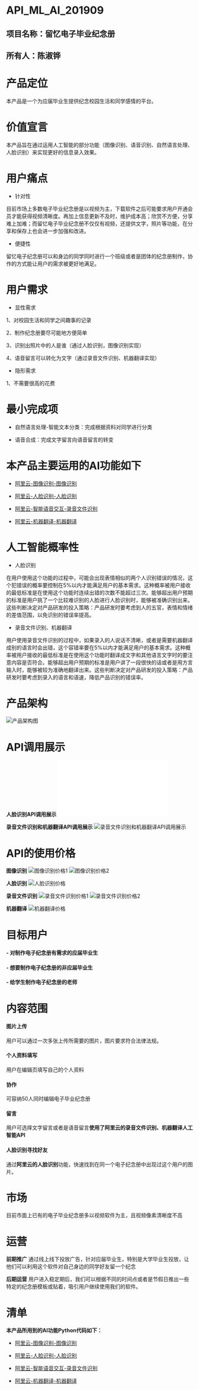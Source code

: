 # API_ML_AI_201909
## 项目名称：留忆电子毕业纪念册
## 所有人：陈淑铧


# 产品定位
本产品是一个为应届毕业生提供纪念校园生活和同学感情的平台。

# 价值宣言
本产品旨在通过运用人工智能的部分功能（图像识别、语音识别、自然语言处理、人脸识别）来实现更好的信息录入效果。

# 用户痛点
- 针对性

目前市场上多数电子毕业纪念册是以视频为主，下载软件之后可能要求用户开通会员才能获得视频清晰度。再加上信息更新不及时，维护成本高；欣赏不方便，分享难上加难；而留忆电子毕业纪念册不仅仅有视频，还提供文字，照片等功能，在分享和保存上也会进一步加强和改进。

- 便捷性

留忆电子纪念册可以和身边的同学同时进行一个班级或者是团体的纪念册制作，协作的方式能让用户的需求被更好地满足。

# 用户需求

- 显性需求

1、对校园生活和同学之间趣事的记录

2、制作纪念册要尽可能地方便简单

3、识别出照片中的人是谁（通过人脸识别，图像识别实现）

4、语音留言可以转化为文字（通过录音文件识别、机器翻译实现）


- 隐形需求

1、不需要很高的花费


# 最小完成项

- 自然语言处理-智能文本分类：完成根据资料对同学进行分类

- 语音合成：完成文字留言向语音留言的转变

# 本产品主要运用的AI功能如下

- [阿里云-图像识别-图像识别](https://ai.aliyun.com/image?spm=5176.233916.1243091.14.bc0d18f0674QKb)

- [阿里云-人脸识别-人脸识别](https://ai.aliyun.com/face?spm=5176.233916.1243091.13.bc0d18f0674QKb)

- [阿里云-智能语音交互-录音文件识别](https://ai.aliyun.com/nls/filetrans?spm=5176.233916.1243091.7.bc0d18f0674QKb)

- [阿里云-机器翻译-机器翻译](https://ai.aliyun.com/alimt?spm=5176.233916.1243091.47.bc0d18f0674QKb)


# 人工智能概率性
- 人脸识别

在用户使用这个功能的过程中，可能会出现表情相似的两个人识别错误的情况，这个犯错误的概率要控制在5%以内才能满足用户的基本需求。这种概率被用户接收的最低标准是在使用这个功能时连续出错的次数不能超过三次。能够超出用户预期的标准是用户挑了一个比较难识别的人脸进行人脸识别时，能够被准确识别出来。这些判断决定对产品研发的投入策略：产品研发时要考虑到人的五官，表情和情绪的差值范围，以免识别的错误率提高。

- 录音文件识别、机器翻译

用户使用录音文件识别的过程中，如果录入的人说话不清晰，或者是需要机器翻译成别的语言时会出错，这个容错率要在5%以内才能满足用户的基本需求。这种概率被用户接收的最低标准是在使用这个功能时翻译成文字和其他语言文字时的要注意内容是否符合。能够超出用户预期的标准是用户讲了一段很快的话或者是用方言输入时，能够被较为准确地翻译出来。这些判断决定对产品研发的投入策略：产品研发时要考虑到录入的语言和语速，降低产品识别的错误率。

# 产品架构
![产品架构图](https://gitee.com/NFUNM008/what/raw/master/%E7%BA%AA%E5%BF%B5%E5%86%8CAPP%E4%BA%A7%E5%93%81%E6%9E%B6%E6%9E%84.png)

# API调用展示
**人脸识别API调用展示**
![人脸识别API调用展示](cnblogs.com/jingsupo/archive/2018/11/23/10008593.html)

**录音文件识别和机器翻译API调用展示**
![录音文件识别和机器翻译API调用展示](https://gitee.com/NFUNM008/what/raw/master/%E5%BD%95%E9%9F%B3%E6%96%87%E4%BB%B6%E8%AF%86%E5%88%AB%E5%92%8C%E6%9C%BA%E5%99%A8%E7%BF%BB%E8%AF%91.png)


# API的使用价格
**图像识别**
![图像识别价格1](https://gitee.com/NFUNM008/what/raw/master/%E5%9B%BE%E5%83%8F%E8%AF%86%E5%88%AB%E4%BB%B7%E6%A0%BC1.png)
![图像识别价格2](https://gitee.com/NFUNM008/what/raw/master/%E5%9B%BE%E5%83%8F%E8%AF%86%E5%88%AB%E4%BB%B7%E6%A0%BC2.png)

**人脸识别**
![人脸识别价格](https://gitee.com/NFUNM008/what/raw/master/%E4%BA%BA%E8%84%B8%E8%AF%86%E5%88%AB%E4%BB%B7%E6%A0%BC.png)

**录音文件识别**
![录音文件识别价格1](https://gitee.com/NFUNM008/what/raw/master/%E5%BD%95%E9%9F%B3%E6%96%87%E4%BB%B6%E8%AF%86%E5%88%AB1.png)
![录音文件识别价格2](https://gitee.com/NFUNM008/what/raw/master/%E5%BD%95%E9%9F%B3%E6%96%87%E4%BB%B6%E8%AF%86%E5%88%AB2.png)

**机器翻译**
![机器翻译价格](https://gitee.com/NFUNM008/what/raw/master/%E6%9C%BA%E5%99%A8%E7%BF%BB%E8%AF%91%E4%BB%B7%E6%A0%BC.png)


# 目标用户
#### - 对制作电子纪念册有需求的应届毕业生

#### - 想要制作电子纪念册的非应届毕业生

#### - 给学生制作电子纪念册的老师

# 内容范围
#### 图片上传
用户可以通过一次多张上传所需要的图片，图片要求符合法律法规。

#### 个人资料填写
用户在编辑页填写自己的个人资料

#### 协作
可容纳50人同时编辑电子毕业纪念册

#### 留言
用户可选择文字留言或者是语音留言**使用了阿里云的录音文件识别、机器翻译人工智能API**

#### 人脸识别寻找好友
通过**阿里云的人脸识别**功能，快速找到在同一个电子纪念册中出现过这个用户的图片。

# 市场
目前市面上已有的电子毕业纪念册多以视频软件为主，且视频像素清晰度不高

# 运营
**前期推广**
通过线上线下投放广告，针对应届毕业生，特别是大学毕业生投放，让他们可以利用这个软件对自己身边的同学好友留一个纪念

**后期运营**
用户进入稳定期后，我们可以根据不同的时间点或者是节假日推出一些特定的纪念册模板或贴着，吸引用户继续使用我们的软件。

# 清单
**本产品所用到的AI功能Python代码如下：**

- [阿里云-图像识别-图像识别](https://help.aliyun.com/knowledge_detail/53540.html?spm=a2c4g.11186623.6.550.6a756fadvQL0EN)

- [阿里云-人脸识别-人脸识别](https://help.aliyun.com/document_detail/118565.html?spm=a2c4g.11186623.6.558.7a107798bQkDyu)

- [阿里云-智能语音交互-录音文件识别](https://help.aliyun.com/document_detail/94062.html?spm=a2c4g.11186623.6.588.29d82d95Npp0oB)

- [阿里云-机器翻译-机器翻译](https://ai.aliyun.com/alimt?spm=5176.233916.1243091.47.bc0d18f0674QKb)
